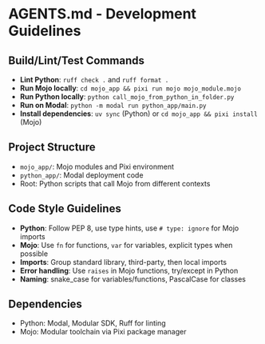 # AGENTS.md - Development Guidelines

## Build/Lint/Test Commands
- **Lint Python**: `ruff check .` and `ruff format .`
- **Run Mojo locally**: `cd mojo_app && pixi run mojo mojo_module.mojo`
- **Run Python locally**: `python call_mojo_from_python_in_folder.py`
- **Run on Modal**: `python -m modal run python_app/main.py`
- **Install dependencies**: `uv sync` (Python) or `cd mojo_app && pixi install` (Mojo)

## Project Structure
- `mojo_app/`: Mojo modules and Pixi environment
- `python_app/`: Modal deployment code
- Root: Python scripts that call Mojo from different contexts

## Code Style Guidelines
- **Python**: Follow PEP 8, use type hints, use `# type: ignore` for Mojo imports
- **Mojo**: Use `fn` for functions, `var` for variables, explicit types when possible
- **Imports**: Group standard library, third-party, then local imports
- **Error handling**: Use `raises` in Mojo functions, try/except in Python
- **Naming**: snake_case for variables/functions, PascalCase for classes

## Dependencies
- Python: Modal, Modular SDK, Ruff for linting
- Mojo: Modular toolchain via Pixi package manager